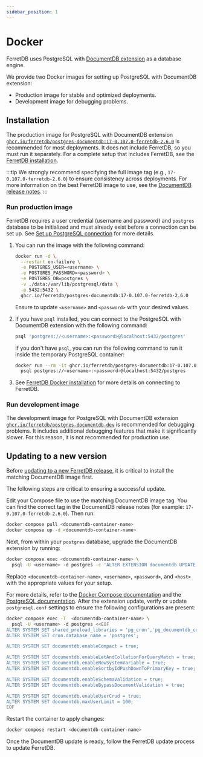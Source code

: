 ```yaml
---
sidebar_position: 1
---
```


# Docker

FerretDB uses PostgreSQL with [DocumentDB extension](https://github.com/microsoft/documentdb) as a database engine.

We provide two Docker images for setting up PostgreSQL with DocumentDB extension:

- Production image for stable and optimized deployments.
- Development image for debugging problems.

## Installation

The production image for PostgreSQL with DocumentDB extension
[`ghcr.io/ferretdb/postgres-documentdb:17-0.107.0-ferretdb-2.6.0`](https://ghcr.io/ferretdb/postgres-documentdb:17-0.107.0-ferretdb-2.6.0)
is recommended for most deployments.
It does not include FerretDB, so you must run it separately.
For a complete setup that includes FerretDB, see the [FerretDB installation](../ferretdb/docker.md).

:::tip
We strongly recommend specifying the full image tag (e.g., `17-0.107.0-ferretdb-2.6.0`)
to ensure consistency across deployments.
For more information on the best FerretDB image to use, see the [DocumentDB release notes](https://github.com/FerretDB/documentdb/releases/).
:::

### Run production image

FerretDB requires a user credential (username and password) and `postgres` database to be initialized and must already exist before a connection can be set up.
See [Set up PostgreSQL connection](../../security/authentication.md#set-up-postgresql-connection) for more details.

1. You can run the image with the following command:

   ```sh
   docker run -d \
     --restart on-failure \
     -e POSTGRES_USER=<username> \
     -e POSTGRES_PASSWORD=<password> \
     -e POSTGRES_DB=postgres \
     -v ./data:/var/lib/postgresql/data \
     -p 5432:5432 \
     ghcr.io/ferretdb/postgres-documentdb:17-0.107.0-ferretdb-2.6.0
   ```

   Ensure to update `<username>` and `<password>` with your desired values.

2. If you have `psql` installed, you can connect to the PostgreSQL with DocumentDB extension with the following command:

   ```sh
   psql 'postgres://<username>:<password>@localhost:5432/postgres'
   ```

   If you don't have `psql`, you can run the following command to run it inside the temporary PostgreSQL container:

   ```sh
   docker run --rm -it ghcr.io/ferretdb/postgres-documentdb:17-0.107.0-ferretdb-2.6.0 \
     psql postgres://<username>:<password>@localhost:5432/postgres
   ```

3. See [FerretDB Docker installation](../ferretdb/docker.md) for more details on connecting to FerretDB.

### Run development image

The development image for PostgreSQL with DocumentDB extension
[`ghcr.io/ferretdb/postgres-documentdb-dev`](https://ghcr.io/ferretdb/postgres-documentdb-dev)
is recommended for debugging problems.
It includes additional debugging features that make it significantly slower.
For this reason, it is not recommended for production use.

## Updating to a new version

Before [updating to a new FerretDB release](../ferretdb/docker.md#updating-to-a-new-version), it is critical to install the matching DocumentDB image first.

The following steps are critical to ensuring a successful update.

Edit your Compose file to use the matching DocumentDB image tag.
You can find the correct tag in the DocumentDB release notes (for example: `17-0.107.0-ferretdb-2.6.0`).
Then run:

```sh
docker compose pull <documentdb-container-name>
docker compose up -d <documentdb-container-name>
```

Next, from within your `postgres` database, upgrade the DocumentDB extension by running:

```sh
docker compose exec <documentdb-container-name> \
  psql -U <username> -d postgres -c 'ALTER EXTENSION documentdb UPDATE;'
```

Replace `<documentdb-container-name>`, `<username>`, `<password>`, and `<host>` with the appropriate values for your setup.

For more details, refer to the [Docker Compose documentation](https://docs.docker.com/compose/) and the [PostgreSQL documentation](https://www.postgresql.org/docs/).
After the extension update, verify or update `postgresql.conf` settings to ensure the following configurations are present:

```sh
docker compose exec -T  <documentdb-container-name> \
  psql -U <username> -d postgres <<EOF
ALTER SYSTEM SET shared_preload_libraries = 'pg_cron','pg_documentdb_core','pg_documentdb';
ALTER SYSTEM SET cron.database_name = 'postgres';

ALTER SYSTEM SET documentdb.enableCompact = true;

ALTER SYSTEM SET documentdb.enableLetAndCollationForQueryMatch = true;
ALTER SYSTEM SET documentdb.enableNowSystemVariable = true;
ALTER SYSTEM SET documentdb.enableSortbyIdPushDownToPrimaryKey = true;

ALTER SYSTEM SET documentdb.enableSchemaValidation = true;
ALTER SYSTEM SET documentdb.enableBypassDocumentValidation = true;

ALTER SYSTEM SET documentdb.enableUserCrud = true;
ALTER SYSTEM SET documentdb.maxUserLimit = 100;
EOF
```

Restart the container to apply changes:

```sh
docker compose restart <documentdb-container-name>
```

Once the DocumentDB update is ready, follow the FerretDB update process to update FerretDB.
